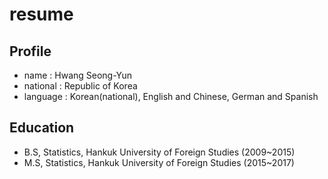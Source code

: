 # resume

## Profile
- name : Hwang Seong-Yun
- national : Republic of Korea
- language : Korean(national), English and Chinese, German and Spanish

## Education
- B.S, Statistics, Hankuk University of Foreign Studies (2009~2015) 
- M.S, Statistics, Hankuk University of Foreign Studies (2015~2017)


